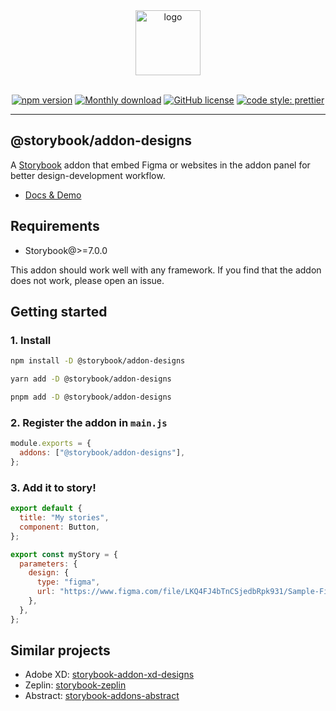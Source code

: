 <div align="center">
  
  <img src="./packages/assets/logo.png" width="104" alt="logo">
  <br/>
  <br/>

[![npm version](https://badge.fury.io/js/@storybook%2Faddon-designs.svg)](https://badge.fury.io/js/@storybook%2Faddon-designs)
[![Monthly download](https://img.shields.io/npm/dm/@storybook/addon-designs.svg)](https://www.npmjs.com/package/@storybook/addon-designs)
[![GitHub license](https://img.shields.io/github/license/storybookjs/addon-designs.svg)](https://github.com/storybookjs/addon-designs/blob/master/LICENSE)
[![code style: prettier](https://img.shields.io/badge/code_style-prettier-ff69b4.svg)](https://github.com/prettier/prettier)

</div>

<hr/>

## @storybook/addon-designs

A [Storybook](https://github.com/storybooks/storybook) addon that embed Figma or websites in the addon panel for better design-development workflow.

- [Docs & Demo](https://storybookjs.github.io/addon-designs)

## Requirements

- Storybook@>=7.0.0

This addon should work well with any framework. If you find that the addon does not work, please open an issue.

## Getting started

### 1. Install

```sh
npm install -D @storybook/addon-designs

yarn add -D @storybook/addon-designs

pnpm add -D @storybook/addon-designs
```

### 2. Register the addon in `main.js`

```js
module.exports = {
  addons: ["@storybook/addon-designs"],
};
```

### 3. Add it to story!

```js
export default {
  title: "My stories",
  component: Button,
};

export const myStory = {
  parameters: {
    design: {
      type: "figma",
      url: "https://www.figma.com/file/LKQ4FJ4bTnCSjedbRpk931/Sample-File",
    },
  },
};
```

## Similar projects

- Adobe XD: [storybook-addon-xd-designs](https://github.com/morgs32/storybook-addon-xd-designs)
- Zeplin: [storybook-zeplin](https://github.com/mertkahyaoglu/storybook-zeplin)
- Abstract: [storybook-addons-abstract](https://github.com/amccloud/storybook-addons-abstract)
